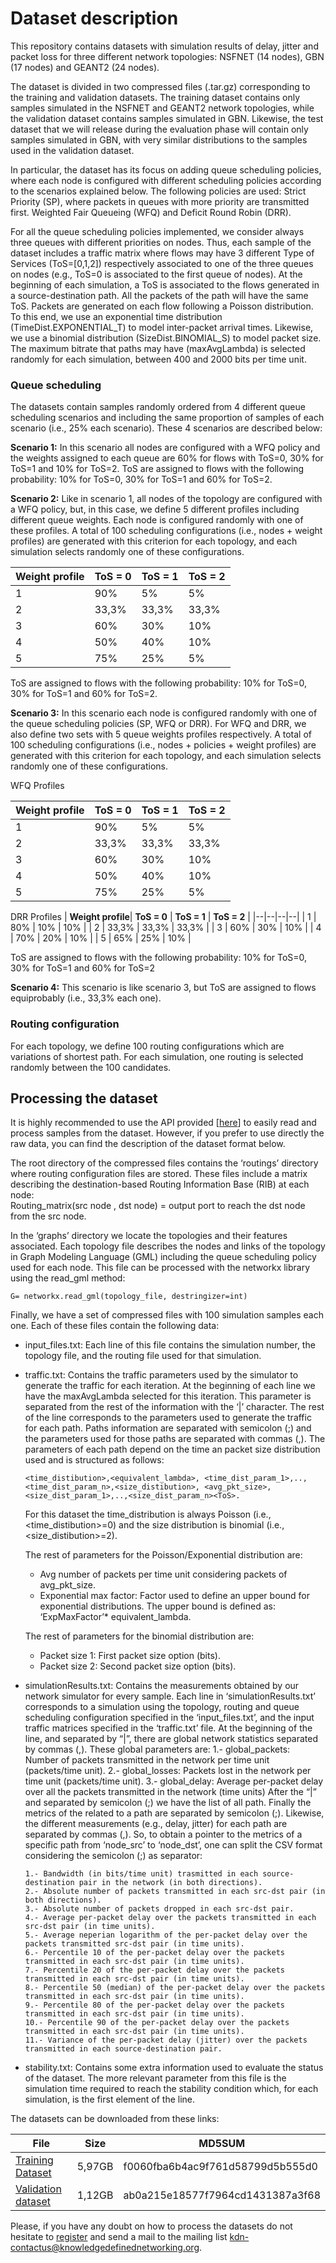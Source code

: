 # Dataset description

This repository contains datasets with simulation results of delay, jitter and packet loss for three different network topologies: NSFNET (14 nodes), GBN (17 nodes) and GEANT2 (24 nodes).

The dataset is divided in two compressed files (.tar.gz) corresponding to the training and validation datasets. The training dataset contains only samples simulated in the NSFNET and GEANT2 network topologies, while the validation dataset contains samples simulated in GBN. Likewise, the test dataset that we will release during the evaluation phase will contain only samples simulated in GBN, with very similar distributions to the samples used in the validation dataset.

In particular, the dataset has its focus on adding queue scheduling policies, where each node is configured with different scheduling policies according to the scenarios explained below. The following policies are used: Strict Priority (SP), where packets in queues with more priority are transmitted first. Weighted Fair Queueing (WFQ) and Deficit Round Robin (DRR).

For all the queue scheduling policies implemented, we consider always three queues with different priorities on nodes. Thus, each sample of the dataset includes a traffic matrix where flows may have 3 different Type of Services (ToS=[0,1,2]) respectively associated to one of the three queues on nodes (e.g., ToS=0 is associated to the first queue of nodes). At the beginning of each simulation, a ToS is associated to the flows generated in a source-destination path. All the packets of the path will have the same ToS. Packets are generated on each flow following a Poisson distribution. To this end, we use an exponential time distribution (TimeDist.EXPONENTIAL_T) to model inter-packet arrival times. Likewise, we use a binomial distribution (SizeDist.BINOMIAL_S) to model packet size. The maximum bitrate that paths may have (maxAvgLambda) is selected randomly for each simulation, between 400 and 2000 bits per time unit.

### Queue scheduling

The datasets contain samples randomly ordered from 4 different queue scheduling scenarios and including the same proportion of samples of each scenario (i.e., 25% each scenario). These 4 scenarios are described below:

**Scenario 1:** In this scenario all nodes are configured with a WFQ policy and the weights assigned to each queue are 60% for flows with ToS=0, 30% for ToS=1 and 10% for ToS=2. ToS are assigned to flows with the following probability: 10% for ToS=0, 30% for ToS=1 and 60% for ToS=2.

**Scenario 2:** Like in scenario 1, all nodes of the topology are configured with a WFQ policy, but, in this case, we define 5 different profiles including different queue weights. Each node is configured randomly with one of these profiles. A total of 100 scheduling configurations (i.e., nodes + weight profiles) are generated with this criterion for each topology, and each simulation selects randomly one of these configurations.

|  **Weight profile**| **ToS = 0** | **ToS = 1** | **ToS = 2** |
|--|--|--|--|
| 1 | 90% | 5% | 5% |
| 2 | 33,3% | 33,3% | 33,3% |
| 3 | 60% | 30% | 10% |
| 4 | 50% | 40% | 10% |
| 5 | 75% | 25% | 5% |

ToS are assigned to flows with the following probability: 10% for ToS=0, 30% for ToS=1 and 60% for ToS=2.

  
**Scenario 3:** In this scenario each node is configured randomly with one of the queue scheduling policies (SP, WFQ or DRR). For WFQ and DRR, we also define two sets with 5 queue weights profiles respectively. A total of 100 scheduling configurations (i.e., nodes + policies + weight profiles) are generated with this criterion for each topology, and each simulation selects randomly one of these configurations.

  
  WFQ Profiles

|  **Weight profile**| **ToS = 0** | **ToS = 1** | **ToS = 2** |
|--|--|--|--|
| 1 | 90% | 5% | 5% |
| 2 | 33,3% | 33,3% | 33,3% |
| 3 | 60% | 30% | 10% |
| 4 | 50% | 40% | 10% |
| 5 | 75% | 25% | 5% |

DRR Profiles
|  **Weight profile**| **ToS = 0** | **ToS = 1** | **ToS = 2** |
|--|--|--|--|
| 1 | 80% | 10% | 10% |
| 2 | 33,3% | 33,3% | 33,3% |
| 3 | 60% | 30% | 10% |
| 4 | 70% | 20% | 10% |
| 5 | 65% | 25% | 10% |

ToS are assigned to flows with the following probability: 10% for ToS=0, 30% for ToS=1 and 60% for ToS=2

**Scenario 4:** This scenario is like scenario 3, but ToS are assigned to flows equiprobably (i.e., 33,3% each one).  
  
### Routing configuration

For each topology, we define 100 routing configurations which are variations of shortest path. For each simulation, one routing is selected randomly between the 100 candidates.

## Processing the dataset

It is highly recommended to use the API provided [[here](https://github.com/knowledgedefinednetworking/datanetAPI/tree/challenge2020)] to easily read and process samples from the dataset. However, if you prefer to use directly the raw data, you can find the description of the dataset format below.

  
The root directory of the compressed files contains the ‘routings’ directory where routing configuration files are stored. These files include a matrix describing the destination-based Routing Information Base (RIB) at each node:  
Routing_matrix(src node , dst node) = output port to reach the dst node from the src node.

  
In the ‘graphs’ directory we locate the topologies and their features associated. Each topology file describes the nodes and links of the topology in Graph Modeling Language (GML) including the queue scheduling policy used for each node. This file can be processed with the networkx library using the read_gml method:

  
`G= networkx.read_gml(topology_file, destringizer=int)`  
  
Finally, we have a set of compressed files with 100 simulation samples each one. Each of these files contain the following data:

- input_files.txt: Each line of this file contains the simulation number, the topology file, and the routing file used for that simulation.

- traffic.txt: Contains the traffic parameters used by the simulator to generate the traffic for each iteration. At the beginning of each line we have the maxAvgLambda selected for this iteration. This parameter is separated from the rest of the information with the ‘|’ character. The rest of the line corresponds to the parameters used to generate the traffic for each path. Paths information are separated with semicolon (;) and the parameters used for those paths are separated with commas (,). The parameters of each path depend on the time an packet size distribution used and is structured as follows:

      <time_distibution>,<equivalent_lambda>, <time_dist_param_1>,..,<time_dist_param_n>,<size_distibution>, <avg_pkt_size>, <size_dist_param_1>,..,<size_dist_param_n><ToS>.

  
  For this dataset the time_distribution is always Poisson (i.e., <time_distibution>=0) and the size distribution is binomial (i.e., <size_distibution>=2).

  The rest of parameters for the Poisson/Exponential distribution are:  
    - Avg number of packets per time unit considering packets of avg_pkt_size.  
    - Exponential max factor: Factor used to define an upper bound for exponential distributions. The upper bound is defined as: ‘ExpMaxFactor’* equivalent_lambda.

  The rest of parameters for the binomial distribution are:  
    - Packet size 1: First packet size option (bits).  
    - Packet size 2: Second packet size option (bits).
* simulationResults.txt: Contains the measurements obtained by our network simulator for every sample. Each line in ‘simulationResults.txt’ corresponds to a simulation using the topology, routing and queue scheduling configuration specified in the ‘input_files.txt’, and the input traffic matrices specified in the ‘traffic.txt’ file.
At the beginning of the line, and separated by “|”, there are global network statistics separated by commas (,). These global parameters are:
      1.- global_packets: Number of packets transmitted in the network per time unit (packets/time unit).
      2.- global_losses: Packets lost in the network per time unit (packets/time unit). 
      3.- global_delay: Average per-packet delay over all the packets transmitted in the network (time units)
   After the “|” and separated by semicolon (;) we have the list of all path. Finally the metrics of the related to a path are separated by semicolon (;). Likewise, the different measurements (e.g., delay, jitter) for each path are separated by commas (,). So, to obtain a pointer to the metrics of a specific path from ‘node_src’ to ‘node_dst’, one can split the CSV format considering the semicolon (;) as separator:

      1.- Bandwidth (in bits/time unit) trasmitted in each source-destination pair in the network (in both directions). 
      2.- Absolute number of packets transmitted in each src-dst pair (in both directions).  
      3.- Absolute number of packets dropped in each src-dst pair.  
      4.- Average per-packet delay over the packets transmitted in each src-dst pair (in time units).  
      5.- Average neperian logarithm of the per-packet delay over the packets transmitted src-dst pair (in time units). 
      6.- Percentile 10 of the per-packet delay over the packets transmitted in each src-dst pair (in time units).  
      7.- Percentile 20 of the per-packet delay over the packets transmitted in each src-dst pair (in time units).  
      8.- Percentile 50 (median) of the per-packet delay over the packets transmitted in each src-dst pair (in time units).   
      9.- Percentile 80 of the per-packet delay over the packets transmitted in each src-dst pair (in time units).  
      10.- Percentile 90 of the per-packet delay over the packets transmitted in each src-dst pair (in time units).  
      11.- Variance of the per-packet delay (jitter) over the packets transmitted in each source-destination pair.  

*   stability.txt: Contains some extra information used to evaluate the status of the dataset. The more relevant parameter from this file is the simulation time required to reach the stability condition which, for each simulation, is the first element of the line.  
      
The datasets can be downloaded from these links:
    
|**File**  | **Size** | **MD5SUM** |
|--|--|--|
| [Training Dataset](https://challenge.bnn.upc.edu/downloads?download=2:gnnet-data-set-training) | 5,97GB | f0060fba6b4ac9f761d58799d5b555d0 |
|[Validation dataset](https://challenge.bnn.upc.edu/downloads?download=3:gnnet-data-set-validation) | 1,12GB | ab0a215e18577f7964cd1431387a3f68 |

Please, if you have any doubt on how to process the datasets do not hesitate to [register](https://mail.knowledgedefinednetworking.org/cgi-bin/mailman/listinfo/challenge-kdn) and send a mail to the mailing list [kdn-contactus@knowledgedefinednetworking.org](mailto:kdn-contactus@knowledgedefinednetworking.org).